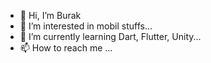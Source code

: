 - 👋 Hi, I’m Burak
- 👀 I’m interested in mobil stuffs...
- 🌱 I’m currently learning Dart, Flutter, Unity...
- 📫 How to reach me ...

<!---
burakkayya/burakkayya is a ✨ special ✨ repository because its `README.md` (this file) appears on your GitHub profile.
You can click the Preview link to take a look at your changes.
--->
